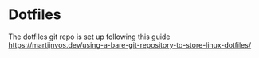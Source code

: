 # Dotfiles
The dotfiles git repo is set up following this guide https://martijnvos.dev/using-a-bare-git-repository-to-store-linux-dotfiles/